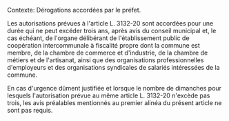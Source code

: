 Contexte: Dérogations accordées par le préfet.

Les autorisations prévues à l'article L. 3132-20 sont accordées pour une durée qui ne peut excéder trois ans, après avis du conseil municipal et, le cas échéant, de l'organe délibérant de l'établissement public de coopération intercommunale à fiscalité propre dont la commune est membre, de la chambre de commerce et d'industrie, de la chambre de métiers et de l'artisanat, ainsi que des organisations professionnelles d'employeurs et des organisations syndicales de salariés intéressées de la commune.

En cas d'urgence dûment justifiée et lorsque le nombre de dimanches pour lesquels l'autorisation prévue au même article L. 3132-20 n'excède pas trois, les avis préalables mentionnés au premier alinéa du présent article ne sont pas requis.